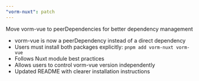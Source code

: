 ```yaml
---
"vorm-nuxt": patch
---
```


Move vorm-vue to peerDependencies for better dependency management

- vorm-vue is now a peerDependency instead of a direct dependency
- Users must install both packages explicitly: `pnpm add vorm-nuxt vorm-vue`
- Follows Nuxt module best practices
- Allows users to control vorm-vue version independently
- Updated README with clearer installation instructions
